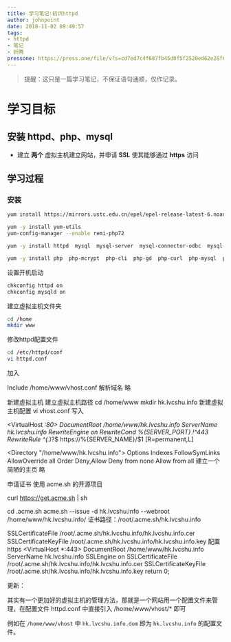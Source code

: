 ```yaml
---
title: 学习笔记:初识httpd
author: johnpoint
date: 2018-11-02 09:49:57
tags:
- httpd
- 笔记
- 折腾
pressone: https://press.one/file/v?s=cd7ed7c4f687fb45d0f5f2520ed62e28f659627a5ca7562893842f22649ad60b2701293a7a3f4cc255c9e68ee7240bb2d295f123d8578007b703829a714ff78a01&h=960a433bd0f2fb6e7506bff5d979d515949b1e2728d5598dc41e5b44fc042402&a=79a3a060a7faa9dfc9b8b4e0a59bf3ebac305f78&f=P1&v=3
---
```


>提醒：这只是一篇学习笔记，不保证语句通顺，仅作记录。

<!---more--->

# 学习目标
## 安装 httpd、php、mysql
- 建立 **两个** 虚拟主机建立网站，并申请 **SSL** 使其能够通过 **https** 访问

## 学习过程
### 安装

```bash
yum install https://mirrors.ustc.edu.cn/epel/epel-release-latest-6.noarch.rpm https://mirrors.ustc.edu.cn/remi/enterprise/remi-release-6.rpm

yum -y install yum-utils
yum-config-manager --enable remi-php72

yum -y install httpd  mysql  mysql-server  mysql-connector-odbc  mysql-devel  libdbi-dbd-mysql  openssl  mod_ssl  httpd-manual  mod_ssl  mod_perl  mod_auth_mysql

yum -y install php  php-mcrypt  php-cli  php-gd  php-curl  php-mysql  php-zip  php-fileinfo  php-fpm  php-xml  php-mbstring  php-ldap  php-xmlrpc  php-devel
```

设置开机启动
```bash
chkconfig httpd on  
chkconfig mysqld on
```

建立虚拟主机文件夹
```bash
cd /home
mkdir www
```

修改httpd配置文件

```bash
cd /etc/httpd/conf
vi httpd.conf
```
加入

Include /home/www/vhost.conf
解析域名
略

新建虚拟主机
建立虚拟主机路径
cd /home/www
mkdir hk.lvcshu.info
新建虚拟主机配置
vi vhost.conf
写入

<VirtualHost *:80>
    DocumentRoot /home/www/hk.lvcshu.info
    ServerName hk.lvcshu.info
    RewriteEngine on
    RewriteCond %{SERVER_PORT} !^443
    RewriteRule ^(.*)?$ https://%{SERVER_NAME}/$1 [R=permanent,L]
</VirtualHost>

<Directory "/home/www/hk.lvcshu.info">
    Options Indexes FollowSymLinks
    AllowOverride all
    Order Deny,Allow
    Deny from none
    Allow from all
</Directory>
建立一个简陋的主页
略

申请证书
使用 acme.sh 的开源项目

curl  https://get.acme.sh | sh

cd .acme.sh
acme.sh  --issue  -d hk.lvcshu.info --webroot  /home/www/hk.lvcshu.info/
证书路径：/root/.acme.sh/hk.lvcshu.info

SSLCertificateFile        /root/.acme.sh/hk.lvcshu.info/hk.lvcshu.info.cer
SSLCertificateKeyFile     /root/.acme.sh/hk.lvcshu.info/hk.lvcshu.info.key
配置 https
<VirtualHost *:443>
DocumentRoot   /home/www/hk.lvcshu.info
ServerName     hk.lvcshu.info
SSLEngine      on
SSLCertificateFile        /root/.acme.sh/hk.lvcshu.info/hk.lvcshu.info.cer
SSLCertificateKeyFile     /root/.acme.sh/hk.lvcshu.info/hk.lvcshu.info.key
</VirtualHost>
return 0;

更新：

其实有一个更加好的虚拟主机的管理方法，那就是一个网站用一个配置文件来管理，在配置文件 httpd.conf 中直接引入 /home/www/vhost/* 即可

例如在 `/home/www/vhost` 中 `hk.lvcshu.info.dom` 即为 `hk.lvcshu.info` 的配置文件。
